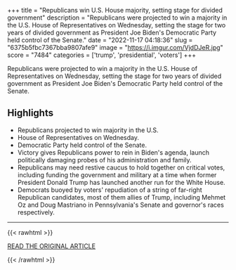 +++
title = "Republicans win U.S. House majority, setting stage for divided government"
description = "Republicans were projected to win a majority in the U.S. House of Representatives on Wednesday, setting the stage for two years of divided government as President Joe Biden's Democratic Party held control of the Senate."
date = "2022-11-17 04:18:36"
slug = "6375b5fbc7367bba9807afe9"
image = "https://i.imgur.com/VjdDJeR.jpg"
score = "7484"
categories = ['trump', 'presidential', 'voters']
+++

Republicans were projected to win a majority in the U.S. House of Representatives on Wednesday, setting the stage for two years of divided government as President Joe Biden's Democratic Party held control of the Senate.

## Highlights

- Republicans projected to win majority in the U.S.
- House of Representatives on Wednesday.
- Democratic Party held control of the Senate.
- Victory gives Republicans power to rein in Biden's agenda, launch politically damaging probes of his administration and family.
- Republicans may need restive caucus to hold together on critical votes, including funding the government and military at a time when former President Donald Trump has launched another run for the White House.
- Democrats buoyed by voters' repudiation of a string of far-right Republican candidates, most of them allies of Trump, including Mehmet Oz and Doug Mastriano in Pennsylvania's Senate and governor's races respectively.

---

{{< rawhtml >}}
  <p class="article-category">
    <a target="_blank" href="https://www.reuters.com/world/us/republicans-one-seat-away-winning-house-us-midterm-vote-2022-11-16/">READ THE ORIGINAL ARTICLE</a>
  </p>
{{< /rawhtml >}}
